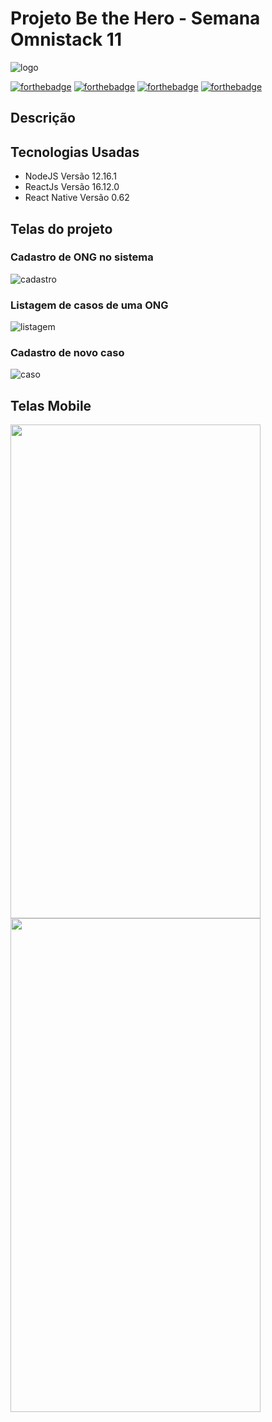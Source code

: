 # Projeto Be the Hero - Semana Omnistack 11
![logo](https://i.imgur.com/nPTD4YX.png)

[![forthebadge](https://forthebadge.com/images/badges/made-with-javascript.svg)](https://forthebadge.com)
[![forthebadge](https://forthebadge.com/images/badges/uses-html.svg)](https://forthebadge.com)
[![forthebadge](https://forthebadge.com/images/badges/uses-css.svg)](https://forthebadge.com)
[![forthebadge](https://forthebadge.com/images/badges/built-with-love.svg)](https://forthebadge.com)

## Descrição


## Tecnologias Usadas
- NodeJS Versão 12.16.1 
- ReactJs Versão 16.12.0
- React Native Versão 0.62

## Telas do projeto

### Cadastro de ONG no sistema
![cadastro](https://i.imgur.com/ck5298y.jpg)

### Listagem de casos de uma ONG
![listagem](https://i.imgur.com/h5qKFJz.jpg)

### Cadastro de novo caso
![caso](https://i.imgur.com/vxXKf2h.jpg)

## Telas Mobile
<img src="https://i.imgur.com/BJsUync.jpg" width="400" height="790"> <img src="https://i.imgur.com/3i6ogMv.jpg" width="400" height="790">


